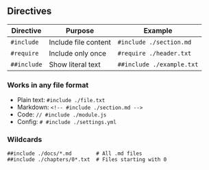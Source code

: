 ## Directives

| Directive | Purpose | Example |
|-----------|---------|---------|
| `#include` | Include file content | `#include ./section.md` |
| `#require` | Include only once | `#require ./header.txt` |
| `##include` | Show literal text | `##include ./example.txt` |

### Works in any file format
- Plain text: `#include ./file.txt`
- Markdown: `<!-- #include ./section.md -->`
- Code: `// #include ./module.js`
- Config: `# #include ./settings.yml`

### Wildcards
```text
##include ./docs/*.md        # All .md files
##include ./chapters/0*.txt  # Files starting with 0
```
